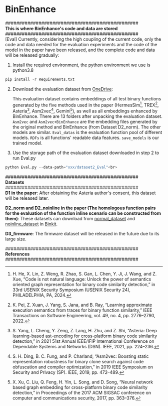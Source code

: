 # BinEnhance<br>

################################################<br>
**This is where BinEnhance's code and data are stored**<br>
################################################<br>
[Eval] Currently, considering the high coupling of the current code, only the code and data needed for the evaluation experiments and the code of the model in the paper have been released, and the complete code and data will be released gradually:<br>

1. Install the required environment, the python environment we use is python3.8<br>

```python
pip install -r Requirements.txt
```

2. Download the evaluation dataset from [OneDrive](https://1drv.ms/u/c/ea9fb056053d7ce5/EeJOnnBUVRpNtbHlHH8h1eEBUSAaoMHGaEdv6JhV5EJ_WA?e=YDoRec):<br>

   This evaluation dataset contains embeddings of all test binary functions generated by the five methods used in the paper (HermesSim[^1], TREX[^2], Asteria[^3], Asm2vec[^4], Gemini[^5]), as well as all embeddings enhanced by BinEnhance. There are 13 folders after unpacking the evaluation dataset. `Asm2vec` and `Asm2vec+BinEnhance` are the embedding files generated by the original method and BinEnhance (from Dataset D2_norm). The other models are similar. `Eval_datas` is the evaluation function pool of different models. `RDFs` is all functions' readable data features. `save_models` is our trained model. <br>

3. Use the storage path of the evaluation dataset downloaded in step 2 to run Eval.py<br>

```python
python Eval.py --data-path="xxx/dataset2_Eval"<br>
```

################################################<br>
**Datasets**<br>
################################################<br>
**D1 in the paper**: After obtaining the Asteria author's consent, this dataset will be released later.<br>

**D2_norm and D2_noinline in the paper (The homologous function pairs for the evaluation of the function inline scenario can be constructed from them)**: These datasets can download from [normal_dataset](https://drive.google.com/file/d/1K9ef-OoRBr0X5u8g2mlnYqh9o1i6zFij/view) and [noinline_dataset](https://drive.google.com/file/d/1wt7GY-DDp8J_2zeBBVUrcfWIyerg_xLO/view) in [Binkit](https://github.com/SoftSec-KAIST/BinKit).<br>

**D3_firmware**: The firmware dataset will be released in the future due to its large size.<be>


################################################<br>
**References**<br>
################################################<br>

[^1]: H. He, X. Lin, Z. Weng, R. Zhao, S. Gan, L. Chen, Y. Ji, J. Wang, and Z. Xue, “Code is not natural language: Unlock the power of semantics oriented graph representation for binary code similarity detection,” in 33rd USENIX Security Symposium (USENIX Security 24), PHILADELPHIA, PA, 2024. 
[^2]: K. Pei, Z. Xuan, J. Yang, S. Jana, and B. Ray, “Learning approximate execution semantics from traces for binary function similarity,” IEEE Transactions on Software Engineering, vol. 49, no. 4, pp. 2776–2790, 2022.
[^3]: S. Yang, L. Cheng, Y. Zeng, Z. Lang, H. Zhu, and Z. Shi, “Asteria: Deep learning-based ast-encoding for cross-platform binary code similarity detection,” in 2021 51st Annual IEEE/IFIP International Conference on Dependable Systems and Networks (DSN). IEEE, 2021, pp. 224–236.
[^4]: S. H. Ding, B. C. Fung, and P. Charland, “Asm2vec: Boosting static representation robustness for binary clone search against code obfuscation and compiler optimization,” in 2019 IEEE Symposium on Security and Privacy (SP). IEEE, 2019, pp. 472–489. 
[^5]: X. Xu, C. Liu, Q. Feng, H. Yin, L. Song, and D. Song, “Neural network based graph embedding for cross-platform binary code similarity detection,” in Proceedings of the 2017 ACM SIGSAC conference on computer
and communications security, 2017, pp. 363–376. 


